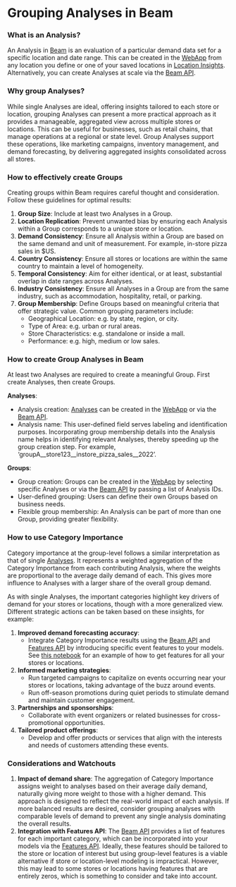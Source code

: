 # Grouping Analyses in Beam

### What is an Analysis? <a href="#what-is-an-analysis" id="what-is-an-analysis"></a>

An Analysis in [Beam](./) is an evaluation of a particular demand data set for a specific location and date range. This can be created in the [WebApp](https://control.predicthq.com/beam) from any location you define or one of your saved locations in [Location Insights](https://control.predicthq.com/location-insights). Alternatively, you can create Analyses at scale via the [Beam API](../../api/beam/).

### Why group Analyses? <a href="#why-group-analyses" id="why-group-analyses"></a>

While single Analyses are ideal, offering insights tailored to each store or location, grouping Analyses can present a more practical approach as it provides a manageable, aggregated view across multiple stores or locations. This can be useful for businesses, such as retail chains, that manage operations at a regional or state level. Group Analyses support these operations, like marketing campaigns, inventory management, and demand forecasting, by delivering aggregated insights consolidated across all stores.

### How to effectively create Groups <a href="#how-to-effectively-create-groups" id="how-to-effectively-create-groups"></a>

Creating groups within Beam requires careful thought and consideration. Follow these guidelines for optimal results:

1. **Group Size**: Include at least two Analyses in a Group.
2. **Location Replication**: Prevent unwanted bias by ensuring each Analysis within a Group corresponds to a unique store or location.
3. **Demand Consistency**: Ensure all Analysis within a Group are based on the same demand and unit of measurement. For example, in-store pizza sales in $US.
4. **Country Consistency**: Ensure all stores or locations are within the same country to maintain a level of homogeneity.
5. **Temporal Consistency**: Aim for either identical, or at least, substantial overlap in date ranges across Analyses.
6. **Industry Consistency**: Ensure all Analyses in a Group are from the same industry, such as accommodation, hospitality, retail, or parking.
7. **Group Membership**: Define Groups based on meaningful criteria that offer strategic value. Common grouping parameters include:
   * Geographical Location: e.g. by state, region, or city.
   * Type of Area: e.g. urban or rural areas.
   * Store Characteristics: e.g. standalone or inside a mall.
   * Performance: e.g. high, medium or low sales.

### How to create Group Analyses in Beam <a href="#how-to-create-group-analyses-in-beam" id="how-to-create-group-analyses-in-beam"></a>

At least two Analyses are required to create a meaningful Group. First create Analyses, then create Groups.

**Analyses**:

* Analysis creation: [Analyses](creating-an-analysis-in-beam.md) can be created in the [WebApp](https://control.predicthq.com/beam) or via the [Beam API](../../api/beam/).
* Analysis name: This user-defined field serves labeling and identification purposes. Incorporating group membership details into the Analysis name helps in identifying relevant Analyses, thereby speeding up the group creation step. For example, ‘groupA\_\_store123\_\_instore\_pizza\_sales\_\_2022’.

**Groups**:

* Group creation: Groups can be created in the [WebApp](https://control.predicthq.com/beam/groups) by selecting specific Analyses or via the [Beam API](../../api/beam/analysis-groups/) by passing a list of Analysis IDs.
* User-defined grouping: Users can define their own Groups based on business needs.&#x20;
* Flexible group membership: An Analysis can be part of more than one Group, providing greater flexibility.

### How to use Category Importance <a href="#how-to-use-category-importance" id="how-to-use-category-importance"></a>

Category importance at the group-level follows a similar interpretation as that of single [Analyses](https://www.predicthq.com/support/viewing-the-category-importance-notebook-in-beam). It represents a weighted aggregation of the Category Importance from each contributing Analysis, where the weights are proportional to the average daily demand of each. This gives more influence to Analyses with a larger share of the overall group demand.&#x20;

As with single Analyses, the important categories highlight key drivers of demand for your stores or locations, though with a more generalized view. Different strategic actions can be taken based on these insights, for example:

1. **Improved demand forecasting accuracy**:
   * Integrate Category Importance results using the [Beam API](../../api/beam/analysis-groups/get-aggregated-feature-importance.md) and [Features API](../../api/beam/get-feature-importance.md) by introducing specific event features to your models. See [this notebook](https://docs.predicthq.com/getting-started/guides/beam-guides/forecast-ready-features-at-scale) for an example of how to get features for all your stores or locations.
2. **Informed marketing strategies**:
   * Run targeted campaigns to capitalize on events occurring near your stores or locations, taking advantage of the buzz around events.
   * Run off-season promotions during quiet periods to stimulate demand and maintain customer engagement.
3. **Partnerships and sponsorships**:
   * Collaborate with event organizers or related businesses for cross-promotional opportunities.
4. **Tailored product offerings**:
   * Develop and offer products or services that align with the interests and needs of customers attending these events.

### Considerations and Watchouts <a href="#considerations-and-watchouts" id="considerations-and-watchouts"></a>

1. **Impact of demand share**: The aggregation of Category Importance assigns weight to analyses based on their average daily demand, naturally giving more weight to those with a higher demand. This approach is designed to reflect the real-world impact of each analysis. If more balanced results are desired, consider grouping analyses with comparable levels of demand to prevent any single analysis dominating the overall results.&#x20;
2. **Integration with Features API**: The [Beam API](../../api/beam/analysis-groups/get-aggregated-feature-importance.md) provides a list of features for each important category, which can be incorporated into your models via the [Features API](../../api/features/get-features.md). Ideally, these features should be tailored to the store or location of interest but using group-level features is a viable alternative if store or location-level modeling is impractical. However, this may lead to some stores or locations having features that are entirely zeros, which is something to consider and take into account.
